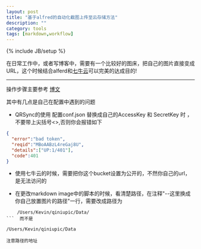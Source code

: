 ```yaml
---
layout: post
title: "基于alfred的自动化截图上传至云存储方法"
description: ""
category: tools
tags: [markdown,workflow]
---
```

{% include JB/setup %}

在日常工作中，或者写博客中，需要有一个比较好的图床，把自己的图片直接变成URL，这个时候结合alferd和[七牛云](https://portal.qiniu.com/)可以完美的达成目的!

***
操作步骤主要参考 [博文](https://www.zybuluo.com/fyywy520/note/317999)

其中有几点是自己在配置中遇到的问题

* QRSync的使用 配置conf.json 替换成自己的AccessKey 和 SecretKey 时 ，不要带上尖括号<>,否则你会报错如下

~~~json
{
  "error":"bad token",
  "reqid":"MBoAABzL4reGaj8U",
  "details":["UP:1/401"],
  "code":401
}
~~~

* 使用七牛云的时候，需要把你这个bucket设置为公开的，不然你自己的url，是无法访问的

* 在更改markdown image中的脚本的时候，看清楚路径，在注释"--这里换成你自己放置图片的路径"一行，需要改成路径为
```
    /Users/Kevin/qiniupic/Data/
```  而不是
```
    /Users/Kevin/qiniupic/Data
```
注意路径的地址 
